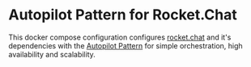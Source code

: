 # Autopilot Pattern for Rocket.Chat

This docker compose configuration configures [rocket.chat](https://rocket.chat/)
and it's dependencies with the [Autopilot Pattern](http://autopilotpattern.io/)
for simple orchestration, high availability and scalability.
